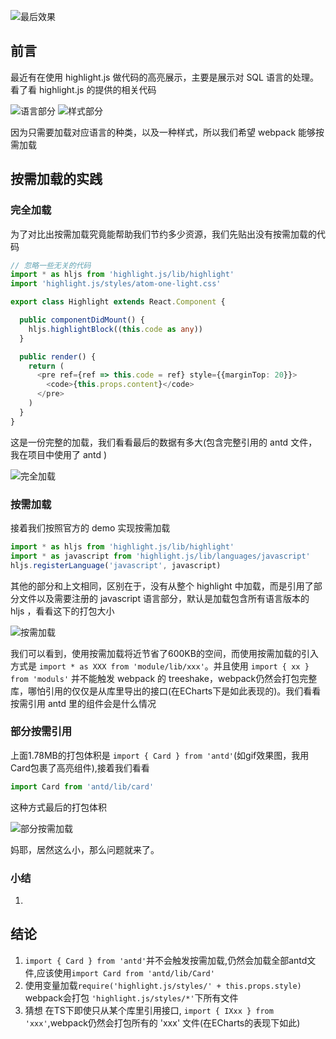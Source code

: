 ![最后效果](../../img/highlight/动态加载CSS.gif)
## 前言
最近有在使用 highlight.js 做代码的高亮展示，主要是展示对 SQL 语言的处理。看了看 highlight.js 的提供的相关代码

![语言部分](../../img/highlight/1.png)
![样式部分](../../img/highlight/2.png)

因为只需要加载对应语言的种类，以及一种样式，所以我们希望 webpack 能够按需加载

## 按需加载的实践

### 完全加载
为了对比出按需加载究竟能帮助我们节约多少资源，我们先贴出没有按需加载的代码
```typescript
// 忽略一些无关的代码
import * as hljs from 'highlight.js/lib/highlight'
import 'highlight.js/styles/atom-one-light.css'

export class Highlight extends React.Component {

  public componentDidMount() {
    hljs.highlightBlock((this.code as any))
  }

  public render() {
    return (
      <pre ref={ref => this.code = ref} style={{marginTop: 20}}>
        <code>{this.props.content}</code>
      </pre>
    )
  }
}
```
这是一份完整的加载，我们看看最后的数据有多大(包含完整引用的 antd 文件，我在项目中使用了 antd )

![完全加载](../../img/highlight/highlight-1.png)

### 按需加载
接着我们按照官方的 demo 实现按需加载
```typescript
import * as hljs from 'highlight.js/lib/highlight'
import * as javascript from 'highlight.js/lib/languages/javascript'
hljs.registerLanguage('javascript', javascript)
```
其他的部分和上文相同，区别在于，没有从整个 highlight 中加载，而是引用了部分文件以及需要注册的 javascript 语言部分，默认是加载包含所有语言版本的 hljs ，看看这下的打包大小

![按需加载](../../img/highlight/highlight-2.png)

我们可以看到，使用按需加载将近节省了600KB的空间，而使用按需加载的引入方式是
```import * as XXX from 'module/lib/xxx'```。并且使用 ```import { xx } from 'moduls'``` 并不能触发 webpack 的 treeshake，webpack仍然会打包完整库，哪怕引用的仅仅是从库里导出的接口(在ECharts下是如此表现的)。我们看看按需引用 antd 里的组件会是什么情况

### 部分按需引用
上面1.78MB的打包体积是 ```import { Card } from 'antd'```(如gif效果图，我用Card包裹了高亮组件),接着我们看看
```typescript
import Card from 'antd/lib/card'
```

这种方式最后的打包体积

![部分按需加载](../../img/highlight/highlight-4.png)

妈耶，居然这么小，那么问题就来了。

### 小结
1. 

## 结论
1. ```import { Card } from 'antd'```并不会触发按需加载,仍然会加载全部antd文件,应该使用```import Card from 'antd/lib/Card'```
2. 使用变量加载```require('highlight.js/styles/' + this.props.style)``` webpack会打包 ```'highlight.js/styles/*'```下所有文件
3. 猜想 在TS下即使只从某个库里引用接口, ```import { IXxx } from 'xxx'```,webpack仍然会打包所有的 'xxx' 文件(在ECharts的表现下如此)